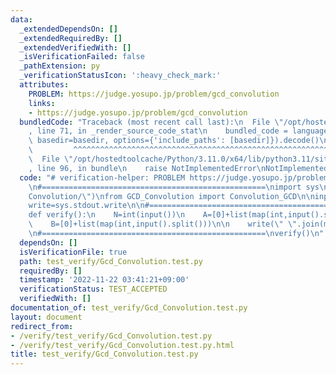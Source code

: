 ```yaml
---
data:
  _extendedDependsOn: []
  _extendedRequiredBy: []
  _extendedVerifiedWith: []
  _isVerificationFailed: false
  _pathExtension: py
  _verificationStatusIcon: ':heavy_check_mark:'
  attributes:
    PROBLEM: https://judge.yosupo.jp/problem/gcd_convolution
    links:
    - https://judge.yosupo.jp/problem/gcd_convolution
  bundledCode: "Traceback (most recent call last):\n  File \"/opt/hostedtoolcache/Python/3.11.0/x64/lib/python3.11/site-packages/onlinejudge_verify/documentation/build.py\"\
    , line 71, in _render_source_code_stat\n    bundled_code = language.bundle(stat.path,\
    \ basedir=basedir, options={'include_paths': [basedir]}).decode()\n          \
    \         ^^^^^^^^^^^^^^^^^^^^^^^^^^^^^^^^^^^^^^^^^^^^^^^^^^^^^^^^^^^^^^^^^^^^^^^^^^^^^^^^^\n\
    \  File \"/opt/hostedtoolcache/Python/3.11.0/x64/lib/python3.11/site-packages/onlinejudge_verify/languages/python.py\"\
    , line 96, in bundle\n    raise NotImplementedError\nNotImplementedError\n"
  code: "# verification-helper: PROBLEM https://judge.yosupo.jp/problem/gcd_convolution\n\
    \n#==================================================\nimport sys\nsys.path.append(\"\
    Convolution/\")\nfrom GCD_Convolution import Convolution_GCD\n\ninput=sys.stdin.readline\n\
    write=sys.stdout.write\n\n#==================================================\n\
    def verify():\n    N=int(input())\n    A=[0]+list(map(int,input().split()))\n\
    \    B=[0]+list(map(int,input().split()))\n\n    write(\" \".join(map(str,Convolution_GCD(A,B)[1:])))\n\
    \n#==================================================\nverify()\n"
  dependsOn: []
  isVerificationFile: true
  path: test_verify/Gcd_Convolution.test.py
  requiredBy: []
  timestamp: '2022-11-22 03:41:21+09:00'
  verificationStatus: TEST_ACCEPTED
  verifiedWith: []
documentation_of: test_verify/Gcd_Convolution.test.py
layout: document
redirect_from:
- /verify/test_verify/Gcd_Convolution.test.py
- /verify/test_verify/Gcd_Convolution.test.py.html
title: test_verify/Gcd_Convolution.test.py
---
```

